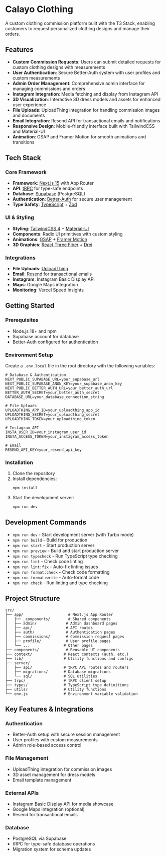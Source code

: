 # Calayo Clothing

A custom clothing commission platform built with the T3 Stack, enabling customers to request personalized clothing designs and manage their orders.

## Features

- **Custom Commission Requests**: Users can submit detailed requests for custom clothing designs with measurements
- **User Authentication**: Secure Better-Auth system with user profiles and custom measurements
- **Admin Order Management**: Comprehensive admin interface for managing commissions and orders
- **Instagram Integration**: Media fetching and display from Instagram API
- **3D Visualization**: Interactive 3D dress models and assets for enhanced user experience
- **File Uploads**: UploadThing integration for handling commission images and documents
- **Email Integration**: Resend API for transactional emails and notifications
- **Responsive Design**: Mobile-friendly interface built with TailwindCSS and Material-UI
- **Animation**: GSAP and Framer Motion for smooth animations and transitions

## Tech Stack

### Core Framework
- **Framework**: [Next.js 15](https://nextjs.org) with App Router
- **API**: [tRPC](https://trpc.io) for type-safe endpoints
- **Database**: [Supabase](https://supabase.com) (PostgreSQL)
- **Authentication**: [Better-Auth](https://better-auth.com) for secure user management
- **Type Safety**: [TypeScript](https://typescriptlang.org) + [Zod](https://zod.dev)

### UI & Styling
- **Styling**: [TailwindCSS 4](https://tailwindcss.com) + [Material-UI](https://mui.com)
- **Components**: Radix UI primitives with custom styling
- **Animations**: [GSAP](https://gsap.com) + [Framer Motion](https://framer.com/motion)
- **3D Graphics**: [React Three Fiber](https://docs.pmnd.rs/react-three-fiber) + [Drei](https://github.com/pmndrs/drei)

### Integrations
- **File Uploads**: [UploadThing](https://uploadthing.com)
- **Email**: [Resend](https://resend.com) for transactional emails
- **Instagram**: Instagram Basic Display API
- **Maps**: Google Maps integration
- **Monitoring**: Vercel Speed Insights

## Getting Started

### Prerequisites

- Node.js 18+ and npm
- Supabase account for database
- Better-Auth configured for authentication

### Environment Setup

Create a `.env.local` file in the root directory with the following variables:

```env
# Database & Authentication
NEXT_PUBLIC_SUPABASE_URL=your_supabase_url
NEXT_PUBLIC_SUPABASE_ANON_KEY=your_supabase_anon_key
NEXT_PUBLIC_BETTER_AUTH_URL=your_better_auth_url
BETTER_AUTH_SECRET=your_better_auth_secret
DATABASE_URL=your_database_connection_string

# File Uploads
UPLOADTHING_APP_ID=your_uploadthing_app_id
UPLOADTHING_SECRET=your_uploadthing_secret
UPLOADTHING_TOKEN=your_uploadthing_token

# Instagram API
INSTA_USER_ID=your_instagram_user_id
INSTA_ACCESS_TOKEN=your_instagram_access_token

# Email
RESEND_API_KEY=your_resend_api_key
```

### Installation

1. Clone the repository
2. Install dependencies:
   ```bash
   npm install
   ```
3. Start the development server:
   ```bash
   npm run dev
   ```

## Development Commands

- `npm run dev` - Start development server (with Turbo mode)
- `npm run build` - Build for production
- `npm run start` - Start production server
- `npm run preview` - Build and start production server
- `npm run typecheck` - Run TypeScript type checking
- `npm run lint` - Check code linting
- `npm run lint:fix` - Auto-fix linting issues
- `npm run format:check` - Check code formatting
- `npm run format:write` - Auto-format code
- `npm run check` - Run linting and type checking

## Project Structure

```
src/
├── app/                    # Next.js App Router
│   ├── _components/        # Shared components
│   ├── admin/             # Admin dashboard pages
│   ├── api/               # API routes
│   ├── auth/              # Authentication pages
│   ├── commissions/       # Commission request pages
│   ├── profile/           # User profile pages
│   └── ...               # Other pages
├── components/            # Reusable UI components
├── context/              # React contexts (auth, etc.)
├── lib/                  # Utility functions and configs
├── server/
│   ├── api/              # tRPC API routes and routers
│   ├── migrations/       # Database migrations
│   └── sql/              # SQL utilities
├── trpc/                 # tRPC client setup
├── types/                # TypeScript type definitions
├── utils/                # Utility functions
└── env.js                # Environment variable validation
```

## Key Features & Integrations

### Authentication
- Better-Auth setup with secure session management
- User profiles with custom measurements
- Admin role-based access control

### File Management
- UploadThing integration for commission images
- 3D asset management for dress models
- Email template management

### External APIs
- Instagram Basic Display API for media showcase
- Google Maps integration (optional)
- Resend for transactional emails

### Database
- PostgreSQL via Supabase
- tRPC for type-safe database operations
- Migration system for schema updates

